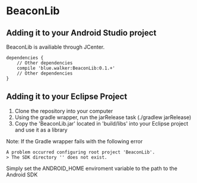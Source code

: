 BeaconLib
===

Adding it to your Android Studio project
---
BeaconLib is availiable through JCenter. 
```GRADLE
dependencies {
    // Other dependencies
    compile 'blue.walker:BeaconLib:0.1.+'
    // Other dependencies
}
```

Adding it to your Eclipse Project
---
1. Clone the repository into your computer
2. Using the gradle wrapper, run the jarRelease task (./gradlew jarRelease)
3. Copy the 'BeaconLib.jar' located in 'build/libs' into your Eclipse project and use it as a library

Note: If the Gradle wrapper fails with the following error
```
A problem occurred configuring root project 'BeaconLib'.
> The SDK directory '' does not exist.
```
Simply set the ANDROID_HOME enviroment variable to the path to the Android SDK
